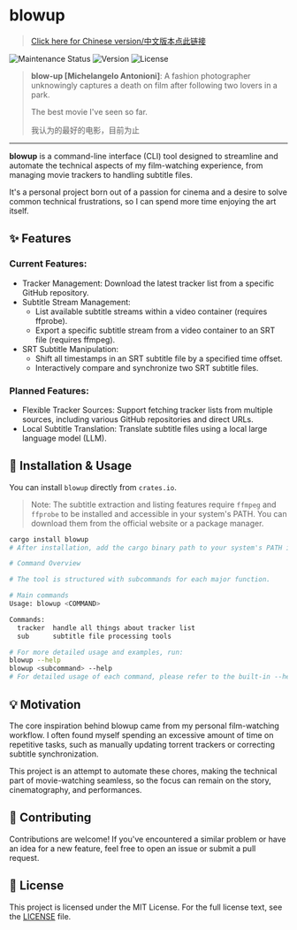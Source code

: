 # blowup

> [Click here for Chinese version/中文版本点此链接](./README_zh.md)

![Maintenance Status](https://img.shields.io/badge/Status-Active-yellow?style=for-the-badge&logo=movistar&logoSize=wider) ![Version](https://img.shields.io/badge/Version-0.1.1-red?style=for-the-badge&logoSize=wider) ![License](https://img.shields.io/badge/License-MIT-darkgreen?style=for-the-badge&logoSize=wider)

> **blow-up [Michelangelo Antonioni]**: A fashion photographer unknowingly captures a death on film after following two lovers in a park.
>
> The best movie I've seen so far.
>
> 我认为的最好的电影，目前为止

---

**blowup** is a command-line interface (CLI) tool designed to streamline and automate the technical aspects of my film-watching experience, from managing movie trackers to handling subtitle files.

It's a personal project born out of a passion for cinema and a desire to solve common technical frustrations, so I can spend more time enjoying the art itself.

## ✨ Features

### Current Features:

* Tracker Management: Download the latest tracker list from a specific GitHub repository.
* Subtitle Stream Management:
  * List available subtitle streams within a video container (requires ffprobe).
  * Export a specific subtitle stream from a video container to an SRT file (requires ffmpeg).
* SRT Subtitle Manipulation:
  * Shift all timestamps in an SRT subtitle file by a specified time offset.
  * Interactively compare and synchronize two SRT subtitle files.

### Planned Features:

* Flexible Tracker Sources: Support fetching tracker lists from multiple sources, including various GitHub repositories and direct URLs.
* Local Subtitle Translation: Translate subtitle files using a local large language model (LLM).

## 🚀 Installation & Usage

You can install `blowup` directly from `crates.io`.

> Note: The subtitle extraction and listing features require `ffmpeg` and `ffprobe` to be installed and accessible in your system's PATH. You can download them from the official website or a package manager.

```bash
cargo install blowup
# After installation, add the cargo binary path to your system's PATH if it's not already.

# Command Overview

# The tool is structured with subcommands for each major function.

# Main commands
Usage: blowup <COMMAND>

Commands:
  tracker  handle all things about tracker list
  sub      subtitle file processing tools

# For more detailed usage and examples, run:
blowup --help
blowup <subcommand> --help
# For detailed usage of each command, please refer to the built-in --help documentation and the project's official documentation.
```

## 💡 Motivation

The core inspiration behind blowup came from my personal film-watching workflow. I often found myself spending an excessive amount of time on repetitive tasks, such as manually updating torrent trackers or correcting subtitle synchronization.

This project is an attempt to automate these chores, making the technical part of movie-watching seamless, so the focus can remain on the story, cinematography, and performances.

## 🤝 Contributing

Contributions are welcome! If you've encountered a similar problem or have an idea for a new feature, feel free to open an issue or submit a pull request.


## 📜 License

This project is licensed under the MIT License. For the full license text, see the [LICENSE](./LICENSE.txt) file.
